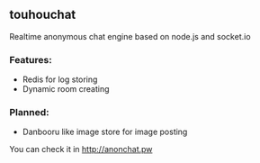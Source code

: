 touhouchat
----------
Realtime anonymous chat engine based on node.js and socket.io

### Features:
- Redis for log storing
- Dynamic room creating

### Planned:
- Danbooru like image store for image posting

You can check it in http://anonchat.pw
